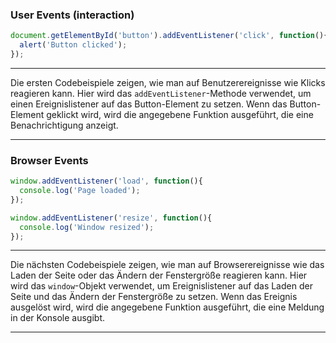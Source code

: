 ### User Events (interaction)

```js
document.getElementById('button').addEventListener('click', function(){
  alert('Button clicked');
});
```

---

Die ersten Codebeispiele zeigen, wie man auf Benutzerereignisse wie Klicks reagieren kann. Hier wird das `addEventListener`-Methode verwendet, um einen Ereignislistener auf das Button-Element zu setzen. Wenn das Button-Element geklickt wird, wird die angegebene Funktion ausgeführt, die eine Benachrichtigung anzeigt.

---

### Browser Events 
```js
window.addEventListener('load', function(){
  console.log('Page loaded');
});

window.addEventListener('resize', function(){
  console.log('Window resized');
});
```

---

Die nächsten Codebeispiele zeigen, wie man auf Browserereignisse wie das Laden der Seite oder das Ändern der Fenstergröße reagieren kann. Hier wird das `window`-Objekt verwendet, um Ereignislistener auf das Laden der Seite und das Ändern der Fenstergröße zu setzen. Wenn das Ereignis ausgelöst wird, wird die angegebene Funktion ausgeführt, die eine Meldung in der Konsole ausgibt.

---


